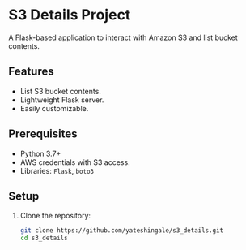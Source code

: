 # S3 Details Project

A Flask-based application to interact with Amazon S3 and list bucket contents.

## Features
- List S3 bucket contents.
- Lightweight Flask server.
- Easily customizable.

## Prerequisites
- Python 3.7+
- AWS credentials with S3 access.
- Libraries: `Flask`, `boto3`

## Setup
1. Clone the repository:
   ```bash
   git clone https://github.com/yateshingale/s3_details.git
   cd s3_details
